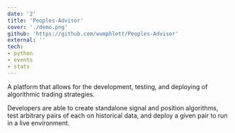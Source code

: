 ```yaml
---
date: '2'
title: 'Peoples-Advisor'
cover: './demo.png'
github: 'https://github.com/wumphlett/Peoples-Advisor'
external: ''
tech:
- python
- events
- stats
---
```


A platform that allows for the development, testing, and deploying of algorithmic trading strategies.  
  
Developers are able to create standalone signal and position algorithms, test arbitrary pairs of each on historical data, and deploy a given pair to run in a live environment.